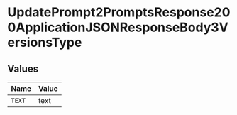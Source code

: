 # UpdatePrompt2PromptsResponse200ApplicationJSONResponseBody3VersionsType


## Values

| Name   | Value  |
| ------ | ------ |
| `TEXT` | text   |